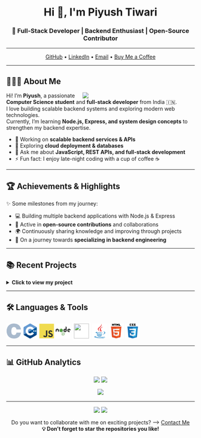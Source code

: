 <h1 align="center">Hi 👋, I'm Piyush Tiwari</h1>
<h3 align="center">🚀 Full-Stack Developer | Backend Enthusiast | Open-Source Contributor</h3>

---

<p align="center">
  <a href="https://github.com/infinitepush">GitHub</a> •
  <a href="https://www.linkedin.com/in/piyush-tiwari">LinkedIn</a> •
  <a href="mailto:piyush89101@gmail.com">Email</a> •
  <a href="https://www.buymeacoffee.com/piyush11">Buy Me a Coffee</a>
</p>

---

## 👨🏻‍💻 About Me
<img src="https://media.giphy.com/media/L1R1tvI9svkIWwpVYr/giphy.gif" width="300px" align="right">

Hi! I’m **Piyush**, a passionate **Computer Science student** and **full-stack developer** from India 🇮🇳.  
I love building scalable backend systems and exploring modern web technologies.  
Currently, I’m learning **Node.js, Express, and system design concepts** to strengthen my backend expertise.  

- 🔭 Working on **scalable backend services & APIs**  
- 🌱 Exploring **cloud deployment & databases**  
- 💬 Ask me about **JavaScript, REST APIs, and full-stack development**  
- ⚡ Fun fact: I enjoy late-night coding with a cup of coffee ☕  

---

## 🏆 Achievements & Highlights
✨ Some milestones from my journey:

- 💻 Building multiple backend applications with Node.js & Express  
- 📂 Active in **open-source contributions** and collaborations  
- 🌍 Continuously sharing knowledge and improving through projects  
- 🎯 On a journey towards **specializing in backend engineering**  

---

## 📚 Recent Projects
<details>
  <summary><b>Click to view my project</b></summary><br>

| Project Name | Description | Tech Stack | Links |
|--------------|-------------|------------|-------|
| **AgroMed** | A real-time project that helps farmers detect crop diseases and get accurate suggestions for treatment. I designed and developed both the frontend and backend. | React, TailwindCSS, Node.js, Express, MongoDB | [Frontend Repo](https://github.com/infinitepush/AgroMed-Frontend) • [Backend Repo](https://github.com/infinitepush/crop-disease-backend) |

</details>

---

## 🛠️ Languages & Tools
<p align="left">
  <img src="https://raw.githubusercontent.com/devicons/devicon/master/icons/c/c-original.svg" width="40" height="40"/>
  <img src="https://raw.githubusercontent.com/devicons/devicon/master/icons/cplusplus/cplusplus-original.svg" width="40" height="40"/>
  <img src="https://raw.githubusercontent.com/devicons/devicon/master/icons/javascript/javascript-original.svg" width="40" height="40"/>
  <img src="https://raw.githubusercontent.com/devicons/devicon/master/icons/nodejs/nodejs-original-wordmark.svg" width="40" height="40"/>
  <img src="https://cdn.jsdelivr.net/gh/devicons/devicon/icons/express/express-original.svg" width="40" height="40" style="background:white; padding:5px; border-radius:5px;" />
  <img src="https://raw.githubusercontent.com/devicons/devicon/master/icons/java/java-original.svg" width="40" height="40"/>
  <img src="https://raw.githubusercontent.com/devicons/devicon/master/icons/html5/html5-original-wordmark.svg" width="40" height="40"/>
  <img src="https://raw.githubusercontent.com/devicons/devicon/master/icons/css3/css3-original-wordmark.svg" width="40" height="40"/>
</p>

---

## 📊 GitHub Analytics
<p align="center">
   <img height="180em" src="https://github-readme-stats.vercel.app/api?username=infinitepush&show_icons=true&hide_border=true&count_private=true&theme=dracula"/>
   <img height="180em" src="https://github-readme-streak-stats.herokuapp.com?user=infinitepush&theme=dracula" />
</p>

<p align="center">
   <img src="https://github-readme-stats.vercel.app/api/top-langs?username=infinitepush&layout=compact&langs_count=6&theme=dracula"/>
</p>

---

<p align="center">
<a href="https://github.com/infinitepush"><img src="https://img.shields.io/github/followers/infinitepush?style=social"></a>
<a href="https://twitter.com/"><img src="https://img.shields.io/twitter/follow/?style=social"></a>
</p>

<p align="center">
Do you want to collaborate with me on exciting projects? ⟶ <a href="mailto:piyush89101@gmail.com">Contact Me</a><br>
<b>💡 Don’t forget to star the repositories you like!</b>
</p>
